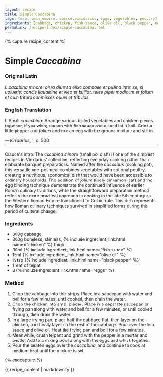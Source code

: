 ```yaml
---
layout: recipe
title: Simple Caccabina
tags: [era:roman_empire, source:vinidarius, eggs, vegetables, poultry]
ingredients: [cabbage, chicken, fish sauce, olive oil, black pepper, eggs]
permalink: /recipe-index/simple-caccabina.html
---
```


{% capture recipe_content %}
# Simple *Caccabina*

### Original Latin
*I. cacabina minore: olera diuersa elixa compone et pullina inter se, si uolueris; condis liquamine et oleo et bulliat. teres piper modicum et folium et cum tritura conmisces ouum et tribulas.*

### English Translation
I. Small *caccabina*: Arrange various boiled vegetables and chicken pieces together, if you wish; season with fish sauce and oil and let it boil. Grind a little pepper and *folium* and mix an egg with the ground mixture and stir in.

—*Vinidarius*, 1, c. 500

___

Claude's intro: The *cacabina minore* (small pot dish) is one of the simplest recipes in Vinidarius' collection, reflecting everyday cooking rather than elaborate banquet preparations. Named after the *caccabus* (cooking pot), this versatile one-pot meal combines vegetables with optional poultry, creating a nutritious, economical dish that would have been accessible to ordinary households. The addition of *folium* (likely cinnamon leaf) and the egg binding technique demonstrate the continued influence of earlier Roman culinary traditions, while the straightforward preparation method reflects the more practical approach to cooking in the late 5th century as the Western Roman Empire transitioned to Gothic rule. This dish represents how Roman culinary techniques survived in simplified forms during this period of cultural change.

### Ingredients
- 300g cabbage
- 300g boneless, skinless, {% include ingredient_link.html name="chicken" %} thigh
- 30ml {% include ingredient_link.html name="fish sauce" %}
- 15ml {% include ingredient_link.html name="olive oil" %}
- ½ tsp {% include ingredient_link.html name="black pepper" %}
- 1 leaf of tejpat
- 3 {% include ingredient_link.html name="eggs" %}

### Method
1. Chop the cabbage into thin strips. Place in a saucepan with water and boil for a few minutes, until cooked, then drain the water.
2. Chop the chicken into small pieces. Place in a separate saucepan or frying pan along with water and boil for a few minutes, or until cooked through, then drain the water.
3. In a large frying pan, place half the cabbage flat, then layer on the chicken, and finally layer on the rest of the cabbage. Pour over the fish sauce and olive oil. Heat the frying pan and boil for a few minutes.
4. Meanwhile, crush tejpant and grind with the pepper in a mortar and pestle. Add to a mixing bowl along with the eggs and whisk together.
5. Pour the beaten eggs over the *caccabina*, and continue to cook at medium heat until the mixture is set.

{% endcapture %}

{{ recipe_content | markdownify }} 